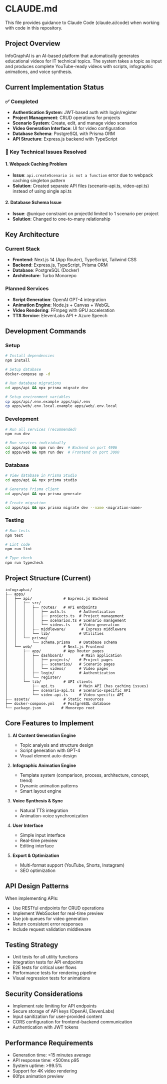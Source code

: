 # CLAUDE.md

This file provides guidance to Claude Code (claude.ai/code) when working with code in this repository.

## Project Overview

InfoGraphAI is an AI-based platform that automatically generates educational videos for IT technical topics. The system takes a topic as input and produces complete YouTube-ready videos with scripts, infographic animations, and voice synthesis.

## Current Implementation Status

### ✅ Completed
- **Authentication System**: JWT-based auth with login/register
- **Project Management**: CRUD operations for projects
- **Scenario System**: Create, edit, and manage video scenarios
- **Video Generation Interface**: UI for video configuration
- **Database Schema**: PostgreSQL with Prisma ORM
- **API Structure**: Express.js backend with TypeScript

### 🔧 Key Technical Issues Resolved

#### 1. Webpack Caching Problem
- **Issue**: `api.createScenario is not a function` error due to webpack caching singleton pattern
- **Solution**: Created separate API files (scenario-api.ts, video-api.ts) instead of using single api.ts

#### 2. Database Schema Issue  
- **Issue**: @unique constraint on projectId limited to 1 scenario per project
- **Solution**: Changed to one-to-many relationship

## Key Architecture

### Current Stack
- **Frontend**: Next.js 14 (App Router), TypeScript, Tailwind CSS
- **Backend**: Express.js, TypeScript, Prisma ORM
- **Database**: PostgreSQL (Docker)
- **Architecture**: Turbo Monorepo

### Planned Services
- **Script Generation**: OpenAI GPT-4 integration
- **Animation Engine**: Node.js + Canvas + WebGL
- **Video Rendering**: FFmpeg with GPU acceleration
- **TTS Service**: ElevenLabs API + Azure Speech

## Development Commands

### Setup
```bash
# Install dependencies
npm install

# Setup database
docker-compose up -d

# Run database migrations
cd apps/api && npx prisma migrate dev

# Setup environment variables
cp apps/api/.env.example apps/api/.env
cp apps/web/.env.local.example apps/web/.env.local
```

### Development
```bash
# Run all services (recommended)
npm run dev

# Run services individually
cd apps/api && npm run dev  # Backend on port 4906
cd apps/web && npm run dev  # Frontend on port 3000
```

### Database
```bash
# View database in Prisma Studio
cd apps/api && npx prisma studio

# Generate Prisma client
cd apps/api && npx prisma generate

# Create migration
cd apps/api && npx prisma migrate dev --name <migration-name>
```

### Testing
```bash
# Run tests
npm test

# Lint code
npm run lint

# Type check
npm run typecheck
```

## Project Structure (Current)

```
infographai/
├── apps/
│   ├── api/              # Express.js Backend
│   │   ├── src/
│   │   │   ├── routes/   # API endpoints
│   │   │   │   ├── auth.ts      # Authentication
│   │   │   │   ├── projects.ts  # Project management
│   │   │   │   ├── scenarios.ts # Scenario management
│   │   │   │   └── videos.ts    # Video generation
│   │   │   ├── middleware/       # Express middleware
│   │   │   └── lib/             # Utilities
│   │   └── prisma/
│   │       └── schema.prisma    # Database schema
│   └── web/              # Next.js Frontend
│       ├── app/          # App Router pages
│       │   ├── dashboard/        # Main application
│       │   │   ├── projects/    # Project pages
│       │   │   ├── scenarios/   # Scenario pages
│       │   │   └── videos/      # Video pages
│       │   ├── login/           # Authentication
│       │   └── register/
│       └── lib/          # API clients
│           ├── api.ts           # Main API (has caching issues)
│           ├── scenario-api.ts  # Scenario-specific API
│           └── video-api.ts     # Video-specific API
├── assets/               # Static resources
├── docker-compose.yml    # PostgreSQL database
└── package.json         # Monorepo root
```

## Core Features to Implement

1. **AI Content Generation Engine**
   - Topic analysis and structure design
   - Script generation with GPT-4
   - Visual element auto-design

2. **Infographic Animation Engine**
   - Template system (comparison, process, architecture, concept, trend)
   - Dynamic animation patterns
   - Smart layout engine

3. **Voice Synthesis & Sync**
   - Natural TTS integration
   - Animation-voice synchronization

4. **User Interface**
   - Simple input interface
   - Real-time preview
   - Editing interface

5. **Export & Optimization**
   - Multi-format support (YouTube, Shorts, Instagram)
   - SEO optimization

## API Design Patterns

When implementing APIs:
- Use RESTful endpoints for CRUD operations
- Implement WebSocket for real-time preview
- Use job queues for video generation
- Return consistent error responses
- Include request validation middleware

## Testing Strategy

- Unit tests for all utility functions
- Integration tests for API endpoints
- E2E tests for critical user flows
- Performance tests for rendering pipeline
- Visual regression tests for animations

## Security Considerations

- Implement rate limiting for API endpoints
- Secure storage of API keys (OpenAI, ElevenLabs)
- Input sanitization for user-provided content
- CORS configuration for frontend-backend communication
- Authentication with JWT tokens

## Performance Requirements

- Generation time: <15 minutes average
- API response time: <500ms p95
- System uptime: >99.5%
- Support for 4K video rendering
- 60fps animation preview